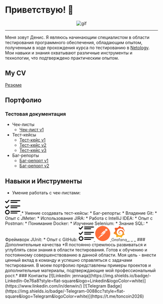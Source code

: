 # Приветствую! 👋

<div align="center">
 
![gif](https://github.com/Denwin22/denwin22/assets/118653495/b7e89a2d-ea88-40bc-bca4-9155537797d4)

 </div>
 
_ _ _
Меня зовут Денис. Я являюсь начинающим специалистом в области тестирования программного обеспечения, обладающим опытом, полученным в ходе прохождения курса по тестированию в [Netology](https://netology.ru/programs/qa?utm_source=admitad&utm_medium=cpa&utm_campaign=affiliate&admitad_uid=ab8201b70adc291eadef15fda3d22387&utm_term=58#/lessons). Мои навыки и знания охватывают различные инструменты и технологии, что подтверждено практическим опытом.

## My CV 
[Резюме](https://hh.ru/applicant/resumes/view?resume=14819c0fff07c52cba0039ed1f336a3471626b)

## Портфолио
### Тестовая документация
* Чек-листы
  * [Чек-лист v1](https://docs.google.com/spreadsheets/d/1oD7B3lBSWRVlhRiapCHnzZzCXTwnx4Yei0i3uIyM80E/edit?usp=sharing)
* Тест-кейсы
  * [Тест-кейс v1](https://docs.google.com/spreadsheets/d/1ObvGUQDp24wZhaYW7clhJqqU3-rMOfYQTQxMRdZIZ5A/edit?usp=sharing)
  * [Тест-кейс v2](https://docs.google.com/spreadsheets/d/1YJgZ3hwcqTeKmLiDaBYlRFHsiiamZ03Lffkzhp8WPoo/edit?usp=sharing)
  * [Тест-кейс v3](https://docs.google.com/spreadsheets/d/1CczEwWDwESGf95G1CNCt-h1oZZhxjtuBGLBEcVZwqkY/edit?usp=sharing)
* Баг-репорты
  * [Баг-репорт v1](https://github.com/Denwin22/HW-2.1-Gradle/issues/3)
  * [Баг-репорт v2](https://docs.google.com/spreadsheets/d/1ocwzTN2uerMq5333g-u7XDtQqy_dEL2gpkklJny20e8/edit?usp=sharing)

## Навыки и Инструменты
* Умение работать с чек-листами:<a href="*">
<img src="https://github.com/Denwin22/denwin22/blob/main/icon/free-icon-check-list-7128936.png" alt="check" width="50" height="50" />
</a>
* Умение создавать тест-кейсы:
* Баг-репорты:
* Владение Git:
* Опыт с JMeter:
* Использование JIRA:
* Работа с IntelliJ IDEA:
* Опыт с Postman:
* Понимание Docker:
* Изучение Selenium:
* Знание SQL:
* Фреймворк JUnit:
* Опыт с GitHub:

<a href="*">
<img src="https://github.com/Denwin22/denwin22/blob/main/icon/free-icon-check-list-7128936.png" alt="check" width="50" height="50" />
</a>
<a href="https://www.postman.com/">
<img src="https://github.com/qajenna/qajenna/blob/main/icons/Postman.png" alt="Postman" width="50" height="50" />
</a>
<a href="https://grafana.com/">
<img src="https://github.com/qajenna/qajenna/blob/main/icons/Grafana.png" alt="Grafana" width="50" height="50" />
</a>
_ _ _
### Дополнительные качества
*Я постоянно стремлюсь развиваться и углублять свои знания в области тестирования. Готов к обучению и постоянному совершенствованию в данной области. Моя цель - внести ценный вклад в команду и успешно справляться с задачами тестирования. В моем портфолио представлены примеры проектов и дополнительные материалы, подтверждающие мой профессиональный рост.*
### Контакты
[![Linkedin: jennaqa](https://img.shields.io/badge/-LinkedIn-0e76a8?style=flat-square&logo=Linkedin&logoColor=white)](https://www.linkedin.com/in/denwin/)
[![Telegram Badge](https://img.shields.io/badge/-Telegram-0088cc?style=flat-square&logo=Telegram&logoColor=white)](https://t.me/toncoin2026)
